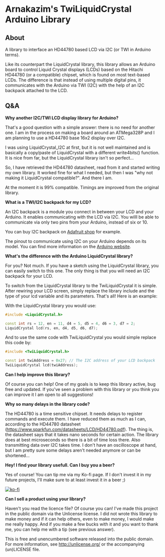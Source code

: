# Arnakazim's TwiLiquidCrystal Arduino Library

## About

A library to interface an HD44780 based LCD via I2C (or TWI in Arduino terms).

Like its counterpart the LiquidCrystal library, this library allows an Arduino board to control Liquid Crystal displays (LCDs) based on the Hitachi HD44780 (or a compatible) chipset, which is found on most text-based LCDs. The difference is that instead of using multiple digital pins, it communicates with the Arduino via TWI (I2C) with the help of an I2C backpack attached to the LCD.

## Q&A

__Why another I2C/TWI LCD display library for Arduino?__

That's a good question with a simple answer: there is no need for another one. I am in the process on making a board around an ATMega328P and I am planning to use a HD44780 base 16x2 display over I2C.

I was using LiquidCrystal_I2C at first, but it is not well maintained and is basically a  copy/paste of LiquidCrystal with a different write4bits() function. It is nice from far, but the LiquidCrystal library isn't so perfect...

So, I have retrieved the HD44780 datasheet, read from it and started writing my own library. It worked fine for what I needed, but then I was "why not making it LiquidCrystal compatible?". And there I am.

At the moment it is 99% compatible. Timings are improved from the original library.

__What is a TWI/I2C backpack for my LCD?__

An I2C backpack is a module you connect in between your LCD and your Arduino. It enables communicating with the LCD via I2C. You willl be able to communicate via only two pins from your Arduino, instead of six or 10.

You can buy I2C backpack on [Adafruit shop](https://www.adafruit.com/product/292) for example.

The pinout to communicate using I2C on your Arduino depends on its model. You can find more information on the [Arduino website](https://www.arduino.cc/en/reference/wire).

__What's the difference with the Arduino LiquidCrystal library?__

For you? Not much. If you have a sketch using the LiquidCrystal library, you can easily switch to this one. The only thing is that you will need an I2C backpack for your LCD.

To switch from the LiquidCrystal library to the TwiLiquidCrystal it is simple. After rewiring your LCD screen, simply replace the library include and the type of your lcd variable and its parameters. That's all! Here is an example:

With the LiquidCrystal library you would use:

```cpp
#include <LiquidCrystal.h>

const int rs = 12, en = 11, d4 = 5, d5 = 4, d6 = 3, d7 = 2;
LiquidCrystal lcd(rs, en, d4, d5, d6, d7);
```

And to use the same code with TwiLiquidCrystal you would simple replace this code by:

```cpp
#include <TwiLiquidCrystal.h>

const int twiAddress = 0x27; // The I2C address of your LCD backpack
TwiLiquidCrystal lcd(twiAddress);
```

__Can I help improve this library?__

Of course you can help! One of my goals is to keep this library active, bug free and updated. If you've seen a problem with this library or you think you can improve it I am open to all suggestions!

__Why so many delays in the library code?__

The HD44780 is a time sensitive chipset. It needs delays to register commands and execute them. I have reduced them as much as I can, according to the HD44780 datasheet (<https://www.sparkfun.com/datasheets/LCD/HD44780.pdf>). The thing is, the datasheet says that it takes nano seconds for certain action. The library does at best microseconds so there is a bit of time loss there. Also transmitting data over I2C takes time. I don't have an oscilloscope at hand, but I am pretty sure some delays aren't needed anymore or can be shortened...

__Hey! I find your library usefull. Can I buy you a beer?__

Yes of course! You can tip me via my Ko-fi page. If I don't invest it in my future projects, I'll make sure to at least invest it in a beer ;)

[![ko-fi](https://ko-fi.com/img/githubbutton_sm.svg)](https://ko-fi.com/B0B03OTWP)

__Can I sell a product using your library?__

Haven't you read the licence file? Of course you can! I've made this project in the public domain via the Unlicense license. I did not wrote this library to make money and if it can help others, even to make money, I would make me really happy. And if you make a few bucks with it and you want to thank me, you can help me with a tip (see previous answer).

This is free and unencumbered software released into the public domain. For more information, see http://unlicense.org/ or the accompanying (un)LICENSE file.